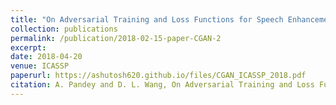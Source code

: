 ```yaml
---
title: "On Adversarial Training and Loss Functions for Speech Enhancement"
collection: publications
permalink: /publication/2018-02-15-paper-CGAN-2
excerpt: 
date: 2018-04-20
venue: ICASSP
paperurl: https://ashutosh620.github.io/files/CGAN_ICASSP_2018.pdf
citation: A. Pandey and D. L. Wang, On Adversarial Training and Loss Functions for Speech Enhancement, <i>Proceedings of ICASSP</i>, 2018, pp. 5414-5418.
---
```

